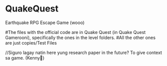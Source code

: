 # QuakeQuest
Earthquake RPG Escape Game (wooo)

#The files with the official code are in Quake Quest (in Quake Quest Gamerooni), specifically the ones in the level folders. 
#All the other ones are just copies/Test Files

//Siguro lagay natin here yung research paper in the future? To give context sa game. (Kenny🐼)
